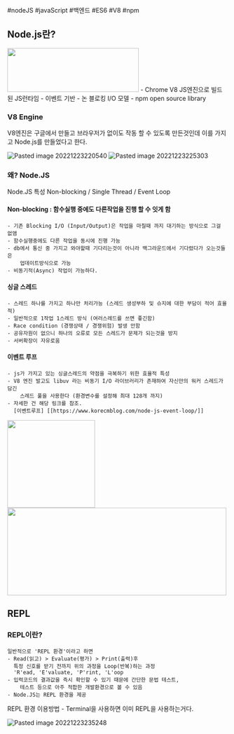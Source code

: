 #nodeJS #javaScript #백엔드 #ES6 #V8 #npm

## Node.js란?

<img src = 'https://user-images.githubusercontent.com/114923190/209463495-37b88ff7-d4f6-4aa1-9e79-c260e6b504f9.png' width = '300' height='100' >
 - Chrome V8 JS엔진으로 빌드 된 JS런타임
 - 이벤트 기반
 - 논 블로킹 I/O 모델
 - npm open source library

### V8 Engine
V8엔진은 구글에서 만들고 브라우저가 없이도 작동 할 수 있도록 만든것인데 이를 가지고 
Node.js를 만들었다고 한다.

 ![Pasted image 20221223220540](https://user-images.githubusercontent.com/114923190/209463617-2e988d7f-8e62-4195-98ae-1c67aa707178.png)    ![Pasted image 20221223225303](https://user-images.githubusercontent.com/114923190/209463677-90c4998f-a5c3-484c-b58a-4a42ac955c05.png)

### 왜? Node.JS
Node.JS 특성
Non-blocking / Single Thread / Event Loop

#### Non-blocking : 함수실행 중에도 다른작업을 진행 할 수 잇게 함
	- 기존 Blocking I/O (Input/Output)은 작업을 마칠때 까지 대기하는 방식으로 그걸 없앰
	- 함수실행중에도 다른 작업을 동시에 진행 가능
	- db에서 통신 중 가지고 와야할때 기다리는것이 아니라 백그라운드에서 기다렸다가 오는것들은       
	    업데이트방식으로 가능
	- 비동기적(Async) 작업이 가능하다.
#### 싱글 스레드 
	- 스레드 하나를 가지고 하나만 처리가능 (스레드 생성부하 및 슈지에 대한 부담이 적어 효율적)
	- 일반적으로 1작업 1스레드 방식 (여러스레드를 쓰면 좋긴함)
	- Race condition (경쟁상태 / 경쟁위험) 발생 안함
	- 공유자원이 없으니 하나의 오류로 모든 스레드가 문제가 되는것을 방지
	- 서버확장이 자유로움
#### 이벤트 루프
	- js가 가지고 있는 싱글스레드의 약점을 극복하기 위한 효율적 특성
	- V8 엔진 발고도 libuv 라는 비동기 I/O 라이브러리가 존재하여 자신만의 워커 스레드가 담긴
	    스레드 풀을 사용한다 (환경변수를 설정해 최대 128개 까지)
	- 자세한 건 해당 링크를 참조.
	  [이벤트루프] [[https://www.korecmblog.com/node-js-event-loop/]]

<img src = 'https://user-images.githubusercontent.com/114923190/209463699-d3dba82e-901e-4cdd-b080-679f2cdd98b2.png' width = '200' height = '200' > <img src = 'https://user-images.githubusercontent.com/114923190/209463705-7f99765d-f66a-444f-9836-b7cd5c4571fb.png'  width = '500' height = '200' >




## REPL

### REPL이란?
	일반적으로 'REPL 환경'이라고 하면 
	- Read(읽고) > Evaluate(평가) > Print(출력)후 
	  특정 신호를 받기 전까지 위의 과정을 Loop(반복)하는 과정
	  'R'ead, 'E'valuate, 'P'rint, 'L'oop
	- 입력코드의 결과값을 즉시 확인할 수 있기 때문에 간단한 문법 테스트, 
	    테스트 등으로 아주 적합한 개발환경으로 볼 수 있음
	- Node.JS는 REPL 환경을 제공

REPL 환경 이용방법
	- Terminal을 사용하면 이미 REPL을 사용하는거다.

![Pasted image 20221223235248](https://user-images.githubusercontent.com/114923190/209463775-c16652d8-607c-4ff0-8268-b8975636fd41.png)
